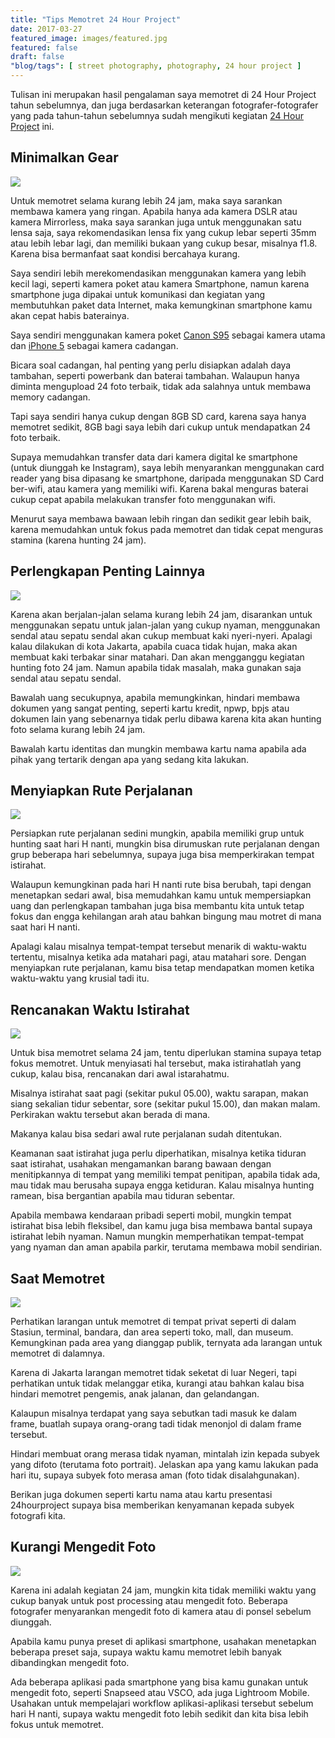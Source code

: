 ```yaml
---
title: "Tips Memotret 24 Hour Project"
date: 2017-03-27
featured_image: images/featured.jpg
featured: false
draft: false
"blog/tags": [ street photography, photography, 24 hour project ]
---
```


Tulisan ini merupakan hasil pengalaman saya memotret di 24 Hour Project tahun sebelumnya, dan juga berdasarkan keterangan fotografer-fotografer yang pada tahun-tahun sebelumnya sudah mengikuti kegiatan [24 Hour Project](https://www.24hourproject.org/) ini.

## Minimalkan Gear

![](images/gear.jpg)

Untuk memotret selama kurang lebih 24 jam, maka saya sarankan membawa kamera yang ringan. Apabila hanya ada kamera DSLR atau kamera Mirrorless, maka saya sarankan juga untuk menggunakan satu lensa saja, saya rekomendasikan lensa fix yang cukup lebar seperti 35mm atau lebih lebar lagi, dan memiliki bukaan yang cukup besar, misalnya f1.8. Karena bisa bermanfaat saat kondisi bercahaya kurang.  
  
Saya sendiri lebih merekomendasikan menggunakan kamera yang lebih kecil lagi, seperti kamera poket atau kamera Smartphone, namun karena smartphone juga dipakai untuk komunikasi dan kegiatan yang membutuhkan paket data Internet, maka kemungkinan smartphone kamu akan cepat habis baterainya. 

Saya sendiri menggunakan kamera poket [Canon S95](/blog/review-canon-s92-untuk-street-photography/) sebagai kamera utama dan [iPhone 5](/blog/iphone-5-untuk-street-photography/) sebagai kamera cadangan.  
  
Bicara soal cadangan, hal penting yang perlu disiapkan adalah daya tambahan, seperti powerbank dan baterai tambahan. Walaupun hanya diminta mengupload 24 foto terbaik, tidak ada salahnya untuk membawa memory cadangan. 

Tapi saya sendiri hanya cukup dengan 8GB SD card, karena saya hanya memotret sedikit, 8GB bagi saya lebih dari cukup untuk mendapatkan 24 foto terbaik.  
  
Supaya memudahkan transfer data dari kamera digital ke smartphone (untuk diunggah ke Instagram), saya lebih menyarankan menggunakan card reader yang bisa dipasang ke smartphone, daripada menggunakan SD Card ber-wifi, atau kamera yang memiliki wifi. Karena bakal menguras baterai cukup cepat apabila melakukan transfer foto menggunakan wifi.

Menurut saya membawa bawaan lebih ringan dan sedikit gear lebih baik, karena memudahkan untuk fokus pada memotret dan tidak cepat menguras stamina (karena hunting 24 jam).  

## Perlengkapan Penting Lainnya

![](images/sendal.jpg)

Karena akan berjalan-jalan selama kurang lebih 24 jam, disarankan untuk menggunakan sepatu untuk jalan-jalan yang cukup nyaman, menggunakan sendal atau sepatu sendal akan cukup membuat kaki nyeri-nyeri. Apalagi kalau dilakukan di kota Jakarta, apabila cuaca tidak hujan, maka akan membuat kaki terbakar sinar matahari. Dan akan mengganggu kegiatan hunting foto 24 jam. Namun apabila tidak masalah, maka gunakan saja sendal atau sepatu sendal.  
  
Bawalah uang secukupnya, apabila memungkinkan, hindari membawa dokumen yang sangat penting, seperti kartu kredit, npwp, bpjs atau dokumen lain yang sebenarnya tidak perlu dibawa karena kita akan hunting foto selama kurang lebih 24 jam. 

Bawalah kartu identitas dan mungkin membawa kartu nama apabila ada pihak yang tertarik dengan apa yang sedang kita lakukan.  

## Menyiapkan Rute Perjalanan

![](images/rute.jpg)

Persiapkan rute perjalanan sedini mungkin, apabila memiliki grup untuk hunting saat hari H nanti, mungkin bisa dirumuskan rute perjalanan dengan grup beberapa hari sebelumnya, supaya juga bisa memperkirakan tempat istirahat.  
  
Walaupun kemungkinan pada hari H nanti rute bisa berubah, tapi dengan menetapkan sedari awal, bisa memudahkan kamu untuk mempersiapkan uang dan perlengkapan tambahan juga bisa membantu kita untuk tetap fokus dan engga kehilangan arah atau bahkan bingung mau motret di mana saat hari H nanti.

Apalagi kalau misalnya tempat-tempat tersebut menarik di waktu-waktu tertentu, misalnya ketika ada matahari pagi, atau matahari sore. Dengan menyiapkan rute perjalanan, kamu bisa tetap mendapatkan momen ketika waktu-waktu yang krusial tadi itu.

## Rencanakan Waktu Istirahat

![](images/rest.jpg)

Untuk bisa memotret selama 24 jam, tentu diperlukan stamina supaya tetap fokus memotret. Untuk menyiasati hal tersebut, maka istirahatlah yang cukup, kalau bisa, rencanakan dari awal istarahatmu. 

Misalnya istirahat saat pagi (sekitar pukul 05.00), waktu sarapan, makan siang sekalian tidur sebentar, sore (sekitar pukul 15.00), dan makan malam. Perkirakan waktu tersebut akan berada di mana. 

Makanya kalau bisa sedari awal rute perjalanan sudah ditentukan.  
  
Keamanan saat istirahat juga perlu diperhatikan, misalnya ketika tiduran saat istirahat, usahakan mengamankan barang bawaan dengan menitipkannya di tempat yang memiliki tempat penitipan, apabila tidak ada, mau tidak mau berusaha supaya engga ketiduran. Kalau misalnya hunting ramean, bisa bergantian apabila mau tiduran sebentar.  
  
Apabila membawa kendaraan pribadi seperti mobil, mungkin tempat istirahat bisa lebih fleksibel, dan kamu juga bisa membawa bantal supaya istirahat lebih nyaman. Namun mungkin memperhatikan tempat-tempat yang nyaman dan aman apabila parkir, terutama membawa mobil sendirian.  

## Saat Memotret

![](images/dilarang.jpg)

Perhatikan larangan untuk memotret di tempat privat seperti di dalam Stasiun, terminal, bandara, dan area seperti toko, mall, dan museum. Kemungkinan pada area yang dianggap publik, ternyata ada larangan untuk memotret di dalamnya.  
  
Karena di Jakarta larangan memotret tidak seketat di luar Negeri, tapi perhatikan untuk tidak melanggar etika, kurangi atau bahkan kalau bisa hindari memotret pengemis, anak jalanan, dan gelandangan. 

Kalaupun misalnya terdapat yang saya sebutkan tadi masuk ke dalam frame, buatlah supaya orang-orang tadi tidak menonjol di dalam frame tersebut.  
  
Hindari membuat orang merasa tidak nyaman, mintalah izin kepada subyek yang difoto (terutama foto portrait). Jelaskan apa yang kamu lakukan pada hari itu, supaya subyek foto merasa aman (foto tidak disalahgunakan). 

Berikan juga dokumen seperti kartu nama atau kartu presentasi 24hourproject supaya bisa memberikan kenyamanan kepada subyek fotografi kita.

## Kurangi Mengedit Foto

![](images/editfoto.jpg)

Karena ini adalah kegiatan 24 jam, mungkin kita tidak memiliki waktu yang cukup banyak untuk post processing atau mengedit foto. Beberapa fotografer menyarankan mengedit foto di kamera atau di ponsel sebelum diunggah. 

Apabila kamu punya preset di aplikasi smartphone, usahakan menetapkan beberapa preset saja, supaya waktu kamu memotret lebih banyak dibandingkan mengedit foto.  
  
Ada beberapa aplikasi pada smartphone yang bisa kamu gunakan untuk mengedit foto, seperti Snapseed atau VSCO, ada juga Lightroom Mobile. Usahakan untuk mempelajari workflow aplikasi-aplikasi tersebut sebelum hari H nanti, supaya waktu mengedit foto lebih sedikit dan kita bisa lebih fokus untuk memotret.